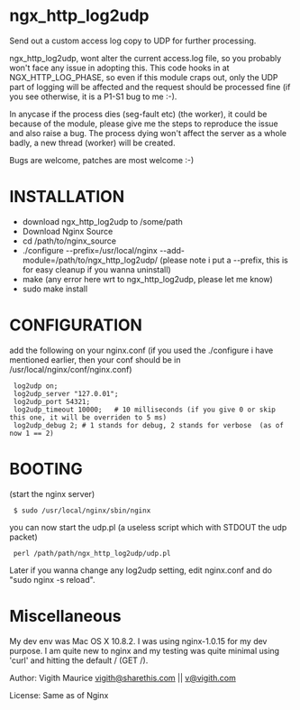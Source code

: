 ngx_http_log2udp
================

Send out a custom access log copy to UDP for further processing.

ngx_http_log2udp, wont alter the current access.log file, so you probably won't face any issue in adopting 
this. This code hooks in at NGX_HTTP_LOG_PHASE, so even if this module craps out, only the UDP part of logging
will be affected and the request should be processed fine (if you see otherwise, it is a P1-S1 bug to me :-). 

In anycase if the process dies (seg-fault etc) (the worker), it could be because of the module, please give me the steps to 
reproduce the issue and also raise a bug. The process dying won't affect the server as a whole badly, a new thread (worker) will
be created. 

Bugs are welcome, patches are most welcome :-)


INSTALLATION
============

* download ngx_http_log2udp to /some/path
* Download Nginx Source
* cd /path/to/nginx_source
* ./configure --prefix=/usr/local/nginx --add-module=/path/to/ngx_http_log2udp/
(please note i put a --prefix, this is for easy cleanup if you wanna uninstall)
* make
(any error here wrt to ngx_http_log2udp, please let me know)
* sudo make install


CONFIGURATION
=============

add the following on your nginx.conf (if you used the ./configure i have mentioned earlier,
then your conf should be in /usr/local/nginx/conf/nginx.conf)

     log2udp on;
     log2udp_server "127.0.01";
     log2udp_port 54321;
     log2udp_timeout 10000;   # 10 milliseconds (if you give 0 or skip this one, it will be overriden to 5 ms)
     log2udp_debug 2; # 1 stands for debug, 2 stands for verbose  (as of now 1 == 2)


BOOTING
=======

(start the nginx server)

     $ sudo /usr/local/nginx/sbin/nginx

you can now start the udp.pl (a useless script which with STDOUT the udp packet)

     perl /path/path/ngx_http_log2udp/udp.pl

Later if you wanna change any log2udp setting, edit nginx.conf and do "sudo nginx -s reload".


Miscellaneous
=============

My dev env was Mac OS X 10.8.2. I was using nginx-1.0.15 for my dev purpose. I am quite new to nginx and my testing 
was quite minimal using 'curl' and hitting the default / (GET /). 

Author: Vigith Maurice <vigith@sharethis.com> || <v@vigith.com>

License: Same as of Nginx


